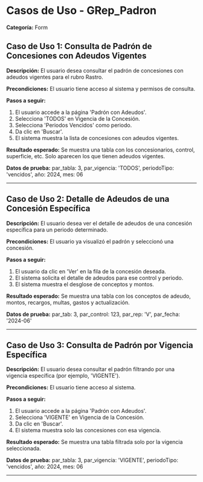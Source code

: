 # Casos de Uso - GRep_Padron

**Categoría:** Form

## Caso de Uso 1: Consulta de Padrón de Concesiones con Adeudos Vigentes

**Descripción:** El usuario desea consultar el padrón de concesiones con adeudos vigentes para el rubro Rastro.

**Precondiciones:**
El usuario tiene acceso al sistema y permisos de consulta.

**Pasos a seguir:**
1. El usuario accede a la página 'Padrón con Adeudos'.
2. Selecciona 'TODOS' en Vigencia de la Concesión.
3. Selecciona 'Periodos Vencidos' como periodo.
4. Da clic en 'Buscar'.
5. El sistema muestra la lista de concesiones con adeudos vigentes.

**Resultado esperado:**
Se muestra una tabla con los concesionarios, control, superficie, etc. Solo aparecen los que tienen adeudos vigentes.

**Datos de prueba:**
par_tabla: 3, par_vigencia: 'TODOS', periodoTipo: 'vencidos', año: 2024, mes: 06

---

## Caso de Uso 2: Detalle de Adeudos de una Concesión Específica

**Descripción:** El usuario desea ver el detalle de adeudos de una concesión específica para un periodo determinado.

**Precondiciones:**
El usuario ya visualizó el padrón y seleccionó una concesión.

**Pasos a seguir:**
1. El usuario da clic en 'Ver' en la fila de la concesión deseada.
2. El sistema solicita el detalle de adeudos para ese control y periodo.
3. El sistema muestra el desglose de conceptos y montos.

**Resultado esperado:**
Se muestra una tabla con los conceptos de adeudo, montos, recargos, multas, gastos y actualización.

**Datos de prueba:**
par_tab: 3, par_control: 123, par_rep: 'V', par_fecha: '2024-06'

---

## Caso de Uso 3: Consulta de Padrón por Vigencia Específica

**Descripción:** El usuario desea consultar el padrón filtrando por una vigencia específica (por ejemplo, 'VIGENTE').

**Precondiciones:**
El usuario tiene acceso al sistema.

**Pasos a seguir:**
1. El usuario accede a la página 'Padrón con Adeudos'.
2. Selecciona 'VIGENTE' en Vigencia de la Concesión.
3. Da clic en 'Buscar'.
4. El sistema muestra solo las concesiones con esa vigencia.

**Resultado esperado:**
Se muestra una tabla filtrada solo por la vigencia seleccionada.

**Datos de prueba:**
par_tabla: 3, par_vigencia: 'VIGENTE', periodoTipo: 'vencidos', año: 2024, mes: 06

---

